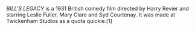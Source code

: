 _BILL'S LEGACY_ is a 1931 British comedy film directed by Harry Revier and starring Leslie Fuller, Mary Clare and Syd Courtenay. It was made at Twickenham Studios as a quota quickie.[1]
